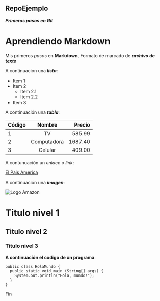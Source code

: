 ## RepoEjemplo

***Primeros pasos en Git***	

# Aprendiendo Markdown

Mis primeros *pasos* en **Markdown**, Formato de marcado de ***archivo de texto***

A continuacion una ___lista___:

* Item 1
* Item 2 
  * Item 2.1
  * Item 2.2
* Item 3

A continuación una ___tabla___:

| Código | Nombre | Precio |
| :- | :-: | -: |
| 1 | TV | 585.99 |
| 2 | Computadora | 1687.40 |
| 3 | Celular | 409.00 |

A contunuación un _enlace_ o *link*:

[El Pais America](www.amazon.com)

A continuación una ___imagen___:

![Logo Amazon ](https://upload.wikimedia.org/wikipedia/commons/thumb/a/a9/Amazon_logo.svg/2560px-Amazon_logo.svg.png)

# Titulo nivel 1
## Titulo nivel 2
### Titulo nivel 3

__A continuacíón el codigo de un programa__:

    public class HolaMundo {
      public static void main (String[] args) {
        System.out.println("Hola, mundo!");
      }
    }

Fin
